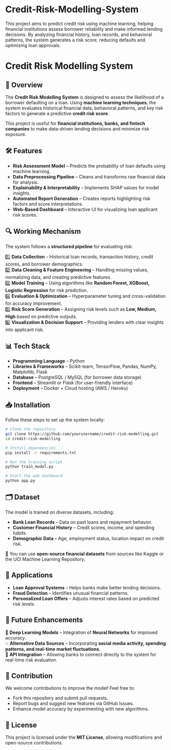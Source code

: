 # Credit-Risk-Modelling-System
This project aims to predict credit risk using machine learning, helping financial institutions assess borrower reliability and make informed lending decisions. By analyzing financial history, loan records, and behavioral patterns, the system generates a risk score, reducing defaults and optimizing loan approvals. 

# Credit Risk Modelling System  

## 📌 Overview  
The **Credit Risk Modelling System** is designed to assess the likelihood of a borrower defaulting on a loan. Using **machine learning techniques**, the system evaluates historical financial data, behavioral patterns, and key risk factors to generate a predictive **credit risk score**.  

This project is useful for **financial institutions, banks, and fintech companies** to make data-driven lending decisions and minimize risk exposure.  

## 🛠 Features  
- **Risk Assessment Model** – Predicts the probability of loan defaults using machine learning.  
- **Data Preprocessing Pipeline** – Cleans and transforms raw financial data for analysis.  
- **Explainability & Interpretability** – Implements SHAP values for model insights.  
- **Automated Report Generation** – Creates reports highlighting risk factors and score interpretations.  
- **Web-Based Dashboard** – Interactive UI for visualizing loan applicant risk scores.  

## 🔍 Working Mechanism  
The system follows a **structured pipeline** for evaluating risk:  

1️⃣ **Data Collection** – Historical loan records, transaction history, credit scores, and borrower demographics.  
2️⃣ **Data Cleaning & Feature Engineering** – Handling missing values, normalizing data, and creating predictive features.  
3️⃣ **Model Training** – Using algorithms like **Random Forest, XGBoost, Logistic Regression** for risk prediction.  
4️⃣ **Evaluation & Optimization** – Hyperparameter tuning and cross-validation for accuracy improvement.  
5️⃣ **Risk Score Generation** – Assigning risk levels such as **Low, Medium, High** based on predictive outputs.  
6️⃣ **Visualization & Decision Support** – Providing lenders with clear insights into applicant risk.  

## 📊 Tech Stack  
- **Programming Language** – Python  
- **Libraries & Frameworks** – Scikit-learn, TensorFlow, Pandas, NumPy, Matplotlib, Flask  
- **Database** – PostgreSQL / MySQL (for borrower data storage)  
- **Frontend** – Streamlit or Flask (for user-friendly interface)  
- **Deployment** – Docker + Cloud hosting (AWS / Heroku)  

## 📥 Installation  
Follow these steps to set up the system locally:  

```bash
# Clone the repository
git clone https://github.com/yourusername/credit-risk-modelling.git
cd credit-risk-modelling  

# Install dependencies
pip install -r requirements.txt  

# Run the training script
python train_model.py  

# Start the web dashboard
python app.py  
```

## 🗂 Dataset  
The model is trained on diverse datasets, including:  
- **Bank Loan Records** – Data on past loans and repayment behavior.  
- **Customer Financial History** – Credit scores, income, and spending habits.  
- **Demographic Data** – Age, employment status, location impact on credit risk.  

🔹 You can use **open-source financial datasets** from sources like Kaggle or the UCI Machine Learning Repository.  

## 🎯 Applications  
- **Loan Approval Systems** – Helps banks make better lending decisions.  
- **Fraud Detection** – Identifies unusual financial patterns.  
- **Personalized Loan Offers** – Adjusts interest rates based on predicted risk levels.  

## 🌱 Future Enhancements  
🔄 **Deep Learning Models** – Integration of **Neural Networks** for improved accuracy.  
💡 **Alternative Data Sources** – Incorporating **social media activity, spending patterns, and real-time market fluctuations**.  
📡 **API Integration** – Allowing banks to connect directly to the system for real-time risk evaluation.  

## 🤝 Contribution  
We welcome contributions to improve the model! Feel free to:  
- Fork this repository and submit pull requests.  
- Report bugs and suggest new features via GitHub Issues.  
- Enhance model accuracy by experimenting with new algorithms.  

## 📜 License  
This project is licensed under the **MIT License**, allowing modifications and open-source contributions.  
